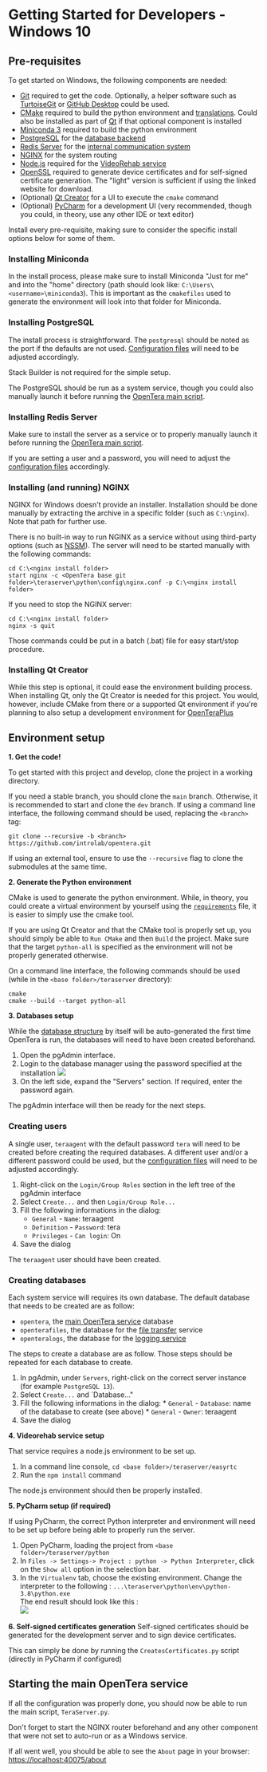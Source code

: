 # Getting Started for Developers - Windows 10
## Pre-requisites
To get started on Windows, the following components are needed:
* [Git](https://git-scm.com) required to get the code. Optionally, a helper software such as [TurtoiseGit](https://tortoisegit.org/) or [GitHub Desktop](https://desktop.github.com/) could be used.
* [CMake](https://cmake.org) required to build the python environment and [translations](Translations). Could also be installed as part of [Qt](https://www.qt.io/download) if that optional component is installed
* [Miniconda 3](https://conda.io/miniconda.html) required to build the python environment
* [PostgreSQL](https://www.postgresql.org/download/) for the [database backend](Database-Structure)
* [Redis Server](https://github.com/tporadowski/redis/releases) for the [internal communication system](Internal-services-communication-module)
* [NGINX](https://nginx.org/en/download.html) for the system routing
* [Node.js](https://nodejs.org) required for the [VideoRehab service](../services/Videorehab-Service)
* [OpenSSL](https://slproweb.com/products/Win32OpenSSL.html) required to generate device certificates and for self-signed certificate generation. The "light" version is sufficient if using the linked website for download.
* (Optional) [Qt Creator](https://www.qt.io/download) for a UI to execute the `cmake` command
* (Optional) [PyCharm](https://www.jetbrains.com/pycharm/) for a development UI (very recommended, though you could, in theory, use any other IDE or text editor)

Install every pre-requisite, making sure to consider the specific install options below for some of them.

### Installing Miniconda
In the install process, please make sure to install Miniconda "Just for me" and into the "home" directory (path should look like: `C:\Users\<username>\miniconda3`). This is important as the `cmakefiles` used to generate the environment will look into that folder for Miniconda.

### Installing PostgreSQL
The install process is straightforward. The `postgresql` should be noted as the port if the defaults are not used. [Configuration files](../Configuration-files) will need to be adjusted accordingly.

Stack Builder is not required for the simple setup.

The PostgreSQL should be run as a system service, though you could also manually launch it before running the [OpenTera main script](../services/teraserver/TeraServer-Service).

### Installing Redis Server
Make sure to install the server as a service or to properly manually launch it before running the [OpenTera main script](../services/teraserver/TeraServer-Service).

If you are setting a user and a password, you will need to adjust the [configuration files](../Configuration-files) accordingly.

### Installing (and running) NGINX
NGINX for Windows doesn't provide an installer. Installation should be done manually by extracting the archive in a specific folder (such as `C:\nginx`). Note that path for further use.

There is no built-in way to run NGINX as a service without using third-party options (such as [NSSM](https://nssm.cc)). The server will need to be started manually with the following commands:
```
cd C:\<nginx install folder>
start nginx -c <OpenTera base git folder>\teraserver\python\config\nginx.conf -p C:\<nginx install folder>
```

If you need to stop the NGINX server:
```
cd C:\<nginx install folder>
nginx -s quit
```

Those commands could be put in a batch (.bat) file for easy start/stop procedure.

### Installing Qt Creator
While this step is optional, it could ease the environment building process.
When installing Qt, only the Qt Creator is needed for this project. You would, however, include CMake from there or a supported Qt environment if you're planning to also setup a development environment for [OpenTeraPlus](https://github.com/introlab/openteraplus)

## Environment setup

**1. Get the code!**

To get started with this project and develop, clone the project in a working directory.

If you need a stable branch, you should clone the `main` branch. Otherwise, it is recommended to start and clone the `dev` branch. If using a command line interface, the following command should be used, replacing the `<branch>` tag:

```
git clone --recursive -b <branch> https://github.com/introlab/opentera.git
```

If using an external tool, ensure to use the `--recursive` flag to clone the submodules at the same time.

**2. Generate the Python environment**

CMake is used to generate the python environment. While, in theory, you could create a virtual environment by yourself using the [`requirements`](https://github.com/introlab/opentera/blob/main/teraserver/python/env/requirements.txt) file, it is easier to simply use the cmake tool.

If you are using Qt Creator and that the CMake tool is properly set up, you should simply be able to `Run CMake` and then `Build` the project. Make sure that the target `python-all` is specified as the environment will not be properly generated otherwise.

On a command line interface, the following commands should be used (while in the `<base folder>/teraserver` directory):
```
cmake
cmake --build --target python-all
```

**3. Databases setup**

While the [database structure](Database-Structure) by itself will be auto-generated the first time OpenTera is run, the databases will need to have been created beforehand.
  1. Open the pgAdmin interface.
  2. Login to the database manager using the password specified at the installation
![ ](images/Windows/PGAdmin_pw.PNG)
  3. On the left side, expand the "Servers" section. If required, enter the password again.

The pgAdmin interface will then be ready for the next steps.

### Creating users
A single user, `teraagent` with the default password `tera` will need to be created before creating the required databases. A different user and/or a different password could be used, but the [configuration files](../Configuration-files) will need to be adjusted accordingly.
  
  1. Right-click on the `Login/Group Roles` section in the left tree of the pgAdmin interface
  2. Select `Create...` and then `Login/Group Role...`
  3. Fill the following informations in the dialog:
     * `General` - `Name`: teraagent
     * `Definition` - `Password`: tera
     * `Privileges` - `Can login`: On
  4. Save the dialog

The `teraagent` user should have been created.

### Creating databases
Each system service will requires its own database. The default database that needs to be created are as follow:
* `opentera`, the [main OpenTera service](../services/teraserver/TeraServer-Service) database
* `openterafiles`, the database for the [file transfer](../services/FileTransfer-Service) service
* `openteralogs`, the database for the [logging service](../services/Logging-Service)

The steps to create a database are as follow. Those steps should be repeated for each database to create.
  1. In pgAdmin, under `Servers`, right-click on the correct server instance (for example `PostgreSQL 13`).
  2. Select `Create...` and `Database..."
  3.  Fill the following informations in the dialog:
     * `General` - `Database`: name of the database to create (see above)
     * `General` - `Owner`: teraagent
  4. Save the dialog

**4. Videorehab service setup**

That service requires a node.js environment to be set up. 
  1. In a command line console, `cd <base folder>/teraserver/easyrtc`
  2. Run the `npm install` command

The node.js environment should then be properly installed.

**5. PyCharm setup (if required)**

If using PyCharm, the correct Python interpreter and environment will need to be set up before being able to properly run the server.
  1. Open PyCharm, loading the project from `<base folder>/teraserver/python`
  2. In `Files -> Settings-> Project : python -> Python Interpreter`, click on the `Show all` option in the selection bar.
  3. In the `Virtualenv` tab, choose the existing environment. Change the interpreter to the following :
`...\teraserver\python\env\python-3.8\python.exe`  
The end result should look like this :  
![ ](images/Windows/PyCharm.PNG)

**6. Self-signed certificates generation**
Self-signed certificates should be generated for the development server and to sign device certificates.

This can simply be done by running the `CreatesCertificates.py` script (directly in PyCharm if configured)

## Starting the main OpenTera service
If all the configuration was properly done, you should now be able to run the main script, `TeraServer.py`.

Don't forget to start the NGINX router beforehand and any other component that were not set to auto-run or as a Windows service.

If all went well, you should be able to see the `About` page in your browser: [https://localhost:40075/about](https://localhost:40075/about)
